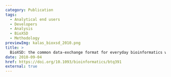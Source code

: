 ```yaml
---
category: Publication
tags:
  - Analytical end users
  - Developers
  - Analysis
  - BioXSD
  - Methodology
previewImg: kalas_bioxsd_2010.png
title: >
  BioXSD: the common data-exchange format for everyday bioinformatics web services
date: 2010-09-04
href: https://doi.org/10.1093/bioinformatics/btq391
external: true
---
```

